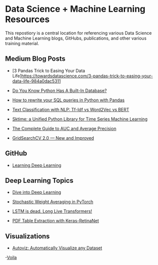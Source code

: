 # Data Science + Machine Learning Resources 

This repostiory is a central location for referencing various Data Science and Machine Learning blogs, GitHubs, publications, and other various training material. 


## Medium Blog Posts

- [3 Pandas Trick to Easing Your Data Life]https://towardsdatascience.com/3-pandas-trick-to-easing-your-data-life-984a0dac5311

- [Do You Know Python Has A Built-In Database?](https://towardsdatascience.com/do-you-know-python-has-a-built-in-database-d553989c87bd)

- [How to rewrite your SQL queries in Python with Pandas](https://towardsdatascience.com/how-to-rewrite-your-sql-queries-in-python-with-pandas-8d5b01ab8e31)

- [Text Classification with NLP: Tf-Idf vs Word2Vec vs BERT](https://towardsdatascience.com/text-classification-with-nlp-tf-idf-vs-word2vec-vs-bert-41ff868d1794)

- [Sktime: a Unified Python Library for Time Series Machine Learning](https://towardsdatascience.com/sktime-a-unified-python-library-for-time-series-machine-learning-3c103c139a55)

- [The Complete Guide to AUC and Average Precision](https://towardsdatascience.com/the-complete-guide-to-auc-and-average-precision-cf1d4647efc3)

- [GridSearchCV 2.0 — New and Improved](https://medium.com/distributed-computing-with-ray/gridsearchcv-2-0-new-and-improved-ee56644cbabf)


## GitHub

- [Learning Deep Learning](https://github.com/makci97/learning-deep-learning)
  
## Deep Learning Topics

- [Dive into Deep Learning](https://d2l.ai/index.html)
  
- [Stochastic Weight Averaging in PyTorch](https://pytorch.org/blog/stochastic-weight-averaging-in-pytorch/)

- [LSTM is dead. Long Live Transformers!](https://www.youtube.com/watch?v=S27pHKBEp30)

- [PDF Table Extraction with Keras-RetinaNet](https://medium.com/@djajafer/pdf-table-extraction-with-keras-retinanet-173a13371e89)


## Visualizations

- [Autoviz: Automatically Visualize any Dataset](https://towardsdatascience.com/autoviz-automatically-visualize-any-dataset-ba2691a8b55a)

-[Voila](https://github.com/voila-dashboards/voila)

